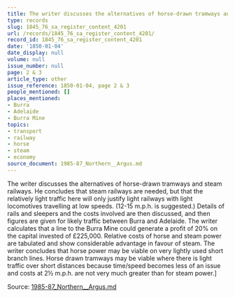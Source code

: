 ```yaml
---
title: The writer discusses the alternatives of horse-drawn tramways and steam railways.
type: records
slug: 1845_76_sa_register_content_4201
url: /records/1845_76_sa_register_content_4201/
record_id: 1845_76_sa_register_content_4201
date: '1850-01-04'
date_display: null
volume: null
issue_number: null
page: 2 & 3
article_type: other
issue_reference: 1850-01-04, page 2 & 3
people_mentioned: []
places_mentioned:
- Burra
- Adelaide
- Burra Mine
topics:
- transport
- railway
- horse
- steam
- economy
source_document: 1985-87_Northern__Argus.md
---
```


The writer discusses the alternatives of horse-drawn tramways and steam railways.  He concludes that steam railways are needed, but that the relatively light traffic here will only justify light railways with light locomotives travelling at low speeds.  (12-15 m.p.h. is suggested.)  Details of rails and sleepers and the costs involved are then discussed, and then figures are given for likely traffic between Burra and Adelaide.  The writer calculates that a line to the Burra Mine could generate a profit of 20% on the capital invested of £225,000.  Relative costs of horse and steam power are tabulated and show considerable advantage in favour of steam.  The writer concludes that horse power may be viable on very lightly used short branch lines.  Horse drawn tramways may be viable where there is light traffic over short distances because time/speed becomes less of an issue and costs at 2½ m.p.h. are not very much greater than for steam power.]

Source: [1985-87_Northern__Argus.md](/downloads/markdown/1985-87_Northern__Argus.md)
